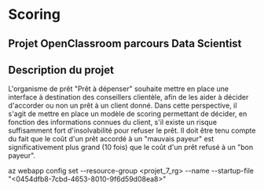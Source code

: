 # Scoring
## Projet OpenClassroom parcours Data Scientist

## Description du projet
L'organisme de prêt "Prêt à dépenser" souhaite mettre en place une interface à destination des conseillers clientèle, afin de les aider à décider d'accorder ou non un prêt à un client donné.
Dans cette perspective, il s'agit de mettre en place un modèle de scoring permettant de décider, en fonction des informations connues du client, s'il existe un risque suffisamment fort d'insolvabilité pour refuser le prêt.
Il doit être tenu compte du fait que le coût d'un prêt accordé à un "mauvais payeur" est significativement plus grand (10 fois) que le coût d'un prêt refusé à un "bon payeur".


az webapp config set --resource-group <projet_7_rg> --name <my-app-ascoring> --startup-file "<0454dfb8-7cbd-4653-8010-9f6d59d08ea8>"